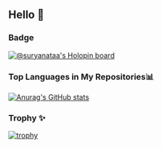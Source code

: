 ## Hello 👋
### Badge
[![@suryanataa's Holopin board](https://holopin.me/suryanataa)](https://holopin.io/@suryanataa)
### Top Languages in My Repositories📊 
[![Anurag's GitHub stats](https://github-readme-stats.vercel.app/api?username=Suryanataa)](https://github.com/anuraghazra/github-readme-stats)
### Trophy ✨
[![trophy](https://github-profile-trophy.vercel.app/?username=Suryanataa)](https://github.com/ryo-ma/github-profile-trophy)
<!--
**Suryanataa/Suryanataa** is a ✨ _special_ ✨ repository because its `README.md` (this file) appears on your GitHub profile.

Here are some ideas to get you started:

- 🔭 I’m currently working on ...
- 🌱 I’m currently learning ...
- 👯 I’m looking to collaborate on ...
- 🤔 I’m looking for help with ...
- 💬 Ask me about ...
- 📫 How to reach me: ...
- 😄 Pronouns: ...
- ⚡ Fun fact: ...
-->
